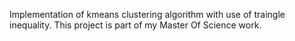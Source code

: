 Implementation of kmeans clustering algorithm with use of traingle inequality. This project is part of my Master Of Science work.